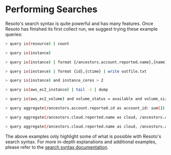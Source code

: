 # Performing Searches

Resoto's search syntax is quite powerful and has many features. Once Resoto has finished its first collect run, we suggest trying these example queries:

```bash title="Get number of collected resources"
> query is(resource) | count
```

```bash title="Get list of all the compute instances"
> query is(instance)
```

```bash title="Get CSV-style list of name, type, cores, and memory for each account"
> query is(instance) | format {/ancestors.account.reported.name},{name},{instance_type},{instance_cores},{instance_memory}
```

```bash title="Write formatted list of instance IDs and their creation times to outfile.txt"
> query is(instance) | format {id},{ctime} | write outfile.txt
```

```bash title="Get list of all compute instances with more than two CPU cores"
> query is(instance) and instance_cores > 2
```

```bash title="Get all AWS EC2 instances and display the metadata of the last instance"
> query is(aws_ec2_instance) | tail -1 | dump
```

```bash title="Get list of EBS volumes that are not in use, larger than 10GB, older than 30 days, and with no I/O during the past 7 days"
> query is(aws_ec2_volume) and volume_status = available and volume_size > 10 and age > 30d and last_access > 7d
```

```bash title="Aggregate the number of EC2 instances by account ID"
> query aggregate(/ancestors.account.reported.id as account_id: sum(1) as instance_count): is(aws_ec2_instance)
```

```bash title="Aggregate RAM usage (bytes) data grouped by cloud, account, region, and instance type"
> query aggregate(/ancestors.cloud.reported.name as cloud, /ancestors.account.reported.name as account, /ancestors.region.reported.name as region, instance_type as type: sum(instance_memory * 1024 * 1024 * 1024) as memory_bytes): is(instance) and instance_status == running
```

```bash title="Aggregate hourly instance cost grouped by cloud, account, region, and type from the cost information associated with the instance_type higher up in the graph"
> query aggregate(/ancestors.cloud.reported.name as cloud, /ancestors.account.reported.name as account, /ancestors.region.reported.name as region, instance_type as type: sum(/ancestors.instance_type.reported.ondemand_cost) as instances_hourly_cost_estimate): is(instance) and instance_status == running
```

The above examples only highlight some of what is possible with Resoto's search syntax. For more in-depth explanations and additional examples, please refer to the [search syntax documentation](../concepts/search/README.md).
